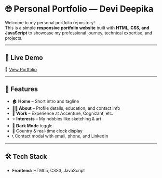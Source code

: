 # 🌐 Personal Portfolio — Devi Deepika

Welcome to my personal portfolio repository!  
This is a simple **responsive portfolio website** built with **HTML, CSS, and JavaScript** to showcase my professional journey, technical expertise, and projects.  

---

## 🚀 Live Demo
🔗 [View Portfolio](https://devi-deepika.github.io/Personal-Portfolio/)  

---

## 📌 Features
- 🏠 **Home** – Short intro and tagline  
- 👩‍💻 **About** – Profile details, education, and contact info  
- 💼 **Work** – Experience at Accenture, Cognizant, etc.  
- ⭐ **Interests** – My hobbies like sketching & art  
- 🌙 **Dark Mode** toggle  
- 📍 Country & real-time clock display  
- 📞 Contact modal with email, phone, and LinkedIn  

---

## 🛠️ Tech Stack
- **Frontend:** HTML5, CSS3, JavaScript  
